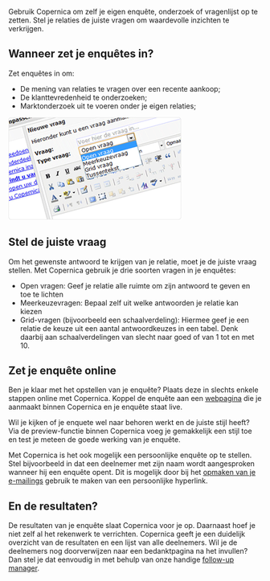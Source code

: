 Gebruik Copernica om zelf je eigen enquête, onderzoek of vragenlijst op
te zetten. Stel je relaties de juiste vragen om waardevolle inzichten te
verkrijgen.

Wanneer zet je enquêtes in?
---------------------------

Zet enquêtes in om:

-   De mening van relaties te vragen over een recente aankoop;
-   De klanttevredenheid te onderzoeken;
-   Marktonderzoek uit te voeren onder je eigen relaties;

![Stel de juiste vraag](../images/nl-enquetes-thumb.png "Stel de juiste vraag")

Stel de juiste vraag
--------------------

Om het gewenste antwoord te krijgen van je relatie, moet je de juiste
vraag stellen. Met Copernica gebruik je drie soorten vragen in je
enquêtes:

-   Open vragen: Geef je relatie alle ruimte om zijn antwoord te geven
    en toe te lichten
-   Meerkeuzevragen: Bepaal zelf uit welke antwoorden je relatie kan
    kiezen
-   Grid-vragen (bijvoorbeeld een schaalverdeling): Hiermee geef je een
    relatie de keuze uit een aantal antwoordkeuzes in een tabel. Denk
    daarbij aan schaalverdelingen van slecht naar goed of van 1 tot en
    met 10.

Zet je enquête online
---------------------

Ben je klaar met het opstellen van je enquête? Plaats deze in slechts
enkele stappen online met Copernica. Koppel de enquête aan een
[webpagina](./maak-en-publiceer-je-eigen-webpaginas.md "Je eigen webpagina's maken en beheren")
die je aanmaakt binnen Copernica en je enquête staat live.

Wil je kijken of je enquete wel naar behoren werkt en de juiste stijl
heeft? Via de preview-functie binnen Copernica voeg je gemakkelijk een
stijl toe en test je meteen de goede werking van je enquête.

Met Copernica is het ook mogelijk een persoonlijke enquête op te
stellen. Stel bijvoorbeeld in dat een deelnemer met zijn naam wordt
aangesproken wanneer hij een enquête opent. Dit is mogelijk door bij het
[opmaken van je e-mailings](./maak-zelf-slimme-email-templates.md "Opmaken van je e-mailings")
gebruik te maken van een persoonlijke hyperlink.

En de resultaten?
-----------------

De resultaten van je enquête slaat Copernica voor je op. Daarnaast hoef
je niet zelf al het rekenwerk te verrichten. Copernica geeft je een
duidelijk overzicht van de resultaten en een lijst van alle deelnemers.
Wil je de deelnemers nog doorverwijzen naar een bedanktpagina na het
invullen? Dan stel je dat eenvoudig in met behulp van onze handige
[follow-up manager](./automatiseer-je-campagnes.md "Automatiseer je campagnes").
